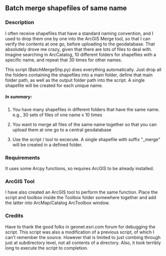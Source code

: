 ## Batch merge shapefiles of same name

### Description
I often receive shapefiles that have a standard naming convention, and I used to drop them one by one into the ArcGIS Merge tool, so that I can verify the contents at one go, before uploading to the geodatabase. That absolutely drove me crazy, given that there are lots of files to deal with. Imagine searching in ArcCatalog, 10 different folders for shapeflies with a specific name, and repeat that 30 times for other names.

This script (BatchMergeShp.py) does everything automatically. Just drop all the folders containing the shapefiles into a main folder, define that main folder path, as well as the output folder path into the script. A single shapefile will be created for each unique name.

##### In summary:

1) You have many shapefiles in different folders that have the same name. e.g., 30 sets of files of one name x 10 times

2) You want to merge all files of the same name together so that you can upload them at one go to a central geodatabase

3) Use the script / tool to excecute. A single shapefile with suffix "_merge" will be created in a defined folder.

### Requirements
It uses some Arcpy functions, so requires ArcGIS to be already installed.

### ArcGIS Tool
I have also created an ArcGIS tool to perform the same function. Place the script and toolbox inside the Toolbox folder somewhere together and add the latter into ArcMap/Catalog ArcToolbox window.

### Credits
Have to thank the good folks in geonet.esri.com forum for debugging the script. This script was also a modification of a previous script, of which I can't remember the source. However that is limited to just combing through just at subdirectory level, not all contents of a directory. Also, it took terribly long to execute the script to completion.
